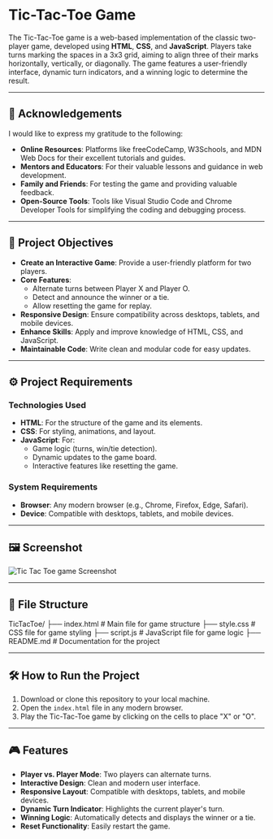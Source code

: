 # Tic-Tac-Toe Game

The Tic-Tac-Toe game is a web-based implementation of the classic two-player game, developed using **HTML**, **CSS**, and **JavaScript**. Players take turns marking the spaces in a 3x3 grid, aiming to align three of their marks horizontally, vertically, or diagonally. The game features a user-friendly interface, dynamic turn indicators, and a winning logic to determine the result.

---

## 🙏 Acknowledgements

I would like to express my gratitude to the following:
- **Online Resources**: Platforms like freeCodeCamp, W3Schools, and MDN Web Docs for their excellent tutorials and guides.
- **Mentors and Educators**: For their valuable lessons and guidance in web development.
- **Family and Friends**: For testing the game and providing valuable feedback.
- **Open-Source Tools**: Tools like Visual Studio Code and Chrome Developer Tools for simplifying the coding and debugging process.

---

## 🎯 Project Objectives

- **Create an Interactive Game**: Provide a user-friendly platform for two players.
- **Core Features**:
  - Alternate turns between Player X and Player O.
  - Detect and announce the winner or a tie.
  - Allow resetting the game for replay.
- **Responsive Design**: Ensure compatibility across desktops, tablets, and mobile devices.
- **Enhance Skills**: Apply and improve knowledge of HTML, CSS, and JavaScript.
- **Maintainable Code**: Write clean and modular code for easy updates.

---

## ⚙️ Project Requirements

### **Technologies Used**
- **HTML**: For the structure of the game and its elements.
- **CSS**: For styling, animations, and layout.
- **JavaScript**: For:
  - Game logic (turns, win/tie detection).
  - Dynamic updates to the game board.
  - Interactive features like resetting the game.

### **System Requirements**
- **Browser**: Any modern browser (e.g., Chrome, Firefox, Edge, Safari).
- **Device**: Compatible with desktops, tablets, and mobile devices.

---

## 🖼️ Screenshot

![Tic Tac Toe game Screenshot](https://github.com/nurul-k/My-Portfolio-/blob/76894ed8c0be97a2b96a8358e56cbff38f1d12c5/screenshot.png)

---

## 📂 File Structure

TicTacToe/
├── index.html # Main file for game structure
├── style.css # CSS file for game styling 
├── script.js # JavaScript file for game logic
├── README.md # Documentation for the project


---

## 🛠️ How to Run the Project

1. Download or clone this repository to your local machine.
2. Open the `index.html` file in any modern browser.
3. Play the Tic-Tac-Toe game by clicking on the cells to place "X" or "O".

---

## 🎮 Features

- **Player vs. Player Mode**: Two players can alternate turns.
- **Interactive Design**: Clean and modern user interface.
- **Responsive Layout**: Compatible with desktops, tablets, and mobile devices.
- **Dynamic Turn Indicator**: Highlights the current player's turn.
- **Winning Logic**: Automatically detects and displays the winner or a tie.
- **Reset Functionality**: Easily restart the game.
